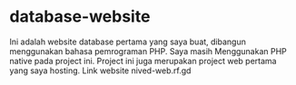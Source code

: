# database-website
Ini adalah website database pertama yang saya buat, dibangun menggunakan bahasa pemrograman PHP.
Saya masih Menggunakan PHP native pada project ini.
Project ini juga merupakan project web pertama yang saya hosting.
Link website nived-web.rf.gd

